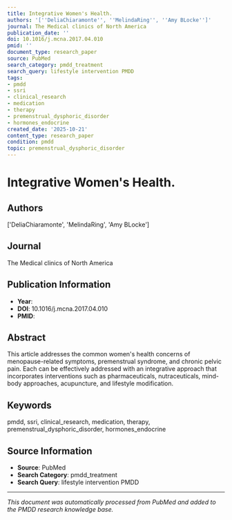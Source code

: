 ```yaml
---
title: Integrative Women's Health.
authors: '[''DeliaChiaramonte'', ''MelindaRing'', ''Amy BLocke'']'
journal: The Medical clinics of North America
publication_date: ''
doi: 10.1016/j.mcna.2017.04.010
pmid: ''
document_type: research_paper
source: PubMed
search_category: pmdd_treatment
search_query: lifestyle intervention PMDD
tags:
- pmdd
- ssri
- clinical_research
- medication
- therapy
- premenstrual_dysphoric_disorder
- hormones_endocrine
created_date: '2025-10-21'
content_type: research_paper
condition: pmdd
topic: premenstrual_dysphoric_disorder
---
```


# Integrative Women's Health.

## Authors
['DeliaChiaramonte', 'MelindaRing', 'Amy BLocke']

## Journal
The Medical clinics of North America

## Publication Information
- **Year**: 
- **DOI**: 10.1016/j.mcna.2017.04.010
- **PMID**: 

## Abstract
This article addresses the common women's health concerns of menopause-related symptoms, premenstrual syndrome, and chronic pelvic pain. Each can be effectively addressed with an integrative approach that incorporates interventions such as pharmaceuticals, nutraceuticals, mind-body approaches, acupuncture, and lifestyle modification.

## Keywords
pmdd, ssri, clinical_research, medication, therapy, premenstrual_dysphoric_disorder, hormones_endocrine

## Source Information
- **Source**: PubMed
- **Search Category**: pmdd_treatment
- **Search Query**: lifestyle intervention PMDD

---
*This document was automatically processed from PubMed and added to the PMDD research knowledge base.*
